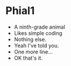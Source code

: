 # Phial1
- A ninth-grade animal
- Likes simple coding
- Nothing else.
- Yeah I've told you.
- One more line...
- OK that's it.

<!---
I know it's kinda cliche. Accept it=)
--->
